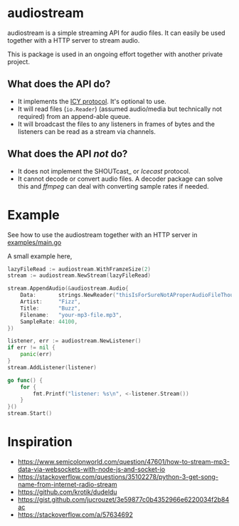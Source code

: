 # audiostream
audiostream is a simple streaming API for audio files. It can easily be used 
together with a HTTP server to stream audio.

This is package is used in an ongoing effort together with another private project. 

## What does the API do?
* It implements the [ICY protocol](https://cast.readme.io/docs/icy).  It's optional to use.
* It will read files (`io.Reader`) (assumed audio/media but technically not required) from an append-able queue.
* It will broadcast the files to any listeners in frames of bytes and the listeners can be read as a stream via channels.

## What does the API _not_ do?
* It does not implement the SHOUTcast_ or _Icecast_ protocol.
* It cannot decode or convert audio files. A decoder package can solve this and _ffmpeg_ can deal with converting sample rates if needed.

# Example
See how to use the audiostream together with an HTTP server in [examples/main.go](https://github.com/davidae/audiostream/blob/master/example/main.go)

A small example here,
```go
lazyFileRead := audiostream.WithFramzeSize(2)
stream := audiostream.NewStream(lazyFileRead)

stream.AppendAudio(&audiostream.Audio{
	Data:       strings.NewReader("thisIsForSureNotAProperAudioFileThough"),
	Artist:     "Fizz",
	Title:      "Buzz",
	Filename:   "your-mp3-file.mp3",
	SampleRate: 44100,
})

listener, err := audiostream.NewListener()
if err != nil {
	panic(err)
}
stream.AddListener(listener)

go func() {
	for {
		fmt.Printf("listener: %s\n", <-listener.Stream())
	}
}()
stream.Start()
```

# Inspiration
* https://www.semicolonworld.com/question/47601/how-to-stream-mp3-data-via-websockets-with-node-js-and-socket-io
* https://stackoverflow.com/questions/35102278/python-3-get-song-name-from-internet-radio-stream
* https://github.com/krotik/dudeldu
* https://gist.github.com/jucrouzet/3e59877c0b4352966e6220034f2b84ac
* https://stackoverflow.com/a/57634692